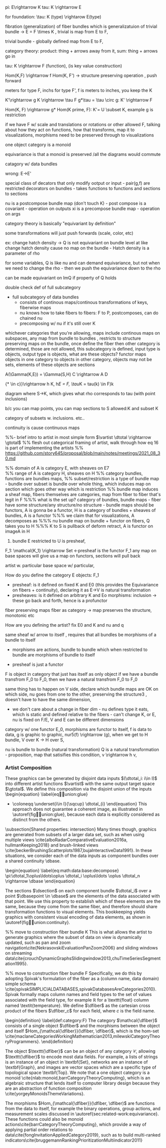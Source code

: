 pi: E\rightarrow K
tau: K \rightarrow E

for foundation:
\tau: K (type) \rightarow E(type)

fibration (generalization) of fiber bundles which is generalizatuion of trivial bundle -> E = F \times K , trivial is map from E to F, 

trivial bundle - globally defined map from E to F, 

category theory: product: thing + arrows away from it, sum: thing + arrows go in 

tau: K \rightarrow F (function), (is key value construction)


Hom(K,F) \rightarrow f Hom(K, F') -> structure preserving operation , push forward

meters for type F, inchs for type F', f is meters to inches, you keep the K

K'\rightarrow g K \rightarrow \tau F
g*\tau = \tau \circ g: K' \rightarrow F

Hom(K, F) \rightarrow g* Hom(K prime, F): K'= U \subset K, example g is restriction

if we have F w/ scale and translations or rotations or other allowed F, talking about how they act on functions, how that transforms, map it to visualizations, 
morphisms need to be preserved through to visualizations

one object category is a monoid

equivariance is that a monoid is preserved /all the diagrams would commute 

catagory w/ data bundles 

wrong: E->E'

special class of decators that only modify ootput or input
    - pair(g,f) are restricted decorators on bundles
    - takes functions to functions and sections to sections

nu is a postcompose bundle map (don't touch K)
    - post compose is a covariant
    - operation on outputs
xi is a precompose bundle map
    - operation on args

category theory is basically "equivariant by definition"


some transformations will just push forwards (scale, color, etc)

ex: change hatch density -> Q is not equivariant on bundle level at like change hatch density cause no map on the bundle - Hatch density is a parameter of rho

for some variables, Q is like nu and can demand equivariance, but not when we need to change the rho - then we push the equivariance down to the rho

can be made equivariant on ImQ if property of Q holds

double check def of full subcategory
- full subcategory of data bundles
  - consists of continous maps/continous transformations of keys, fiberwise maps
  - nu knows how to take fibers to fibers: F to P, postcomposes, can do chained nu
  - precomposing w/ nu if it's still over K


whichever categories that you're allowing, maps include continous maps on subspaces, any map from bundle to bundles , restricts to structure preserving maps on the bundle, once define the fiber then other category is determined, those are not allowed, this subcategory is defined, input type is objects, output type is objects, what are these objects? 
functor maps objects in one category to objects in other category, objects may not be sets, elements of these objects are sections

A(\Gamma(K,E)) = \Gamma(S,H)
C \rightarrow A D

{* \in c}}\rightarrow h K, h*E = F, \tau*K = tau(k)  \in F)k

diagram where S->K, which gives what rho corresponds to tau (with point inclusions)

b/c you can map points, you can map sections to S
allowed:K and subset K

category of subsets w. inclusions. etc..

continuity is cause continuous maps

%%- brief intro to artist in most simple form $\vartist \dtotal \rightarrow \gtotal$ 
%% flesh out categorical framing of artist, walk through how eq 16 is part of implementing the artists
%% https://github.com/story645/proposal/blob/main/notes/meetings/2021_08_30.md

%% domain of A is category E, with sheaves on E7   
%% range of A is category H, sheaves on H
%% category bundles, functions are bundles maps, 
%% subset/restriction is a type of bundle map - bundle over subset is bundle over whole thing, which induces map on section which goes other way which is restriction
%% bundle map induces a sheaf map, fibers themselves are categories, map from fiber to fiber that's legit in F
%%% what is the set up? category of bundles, bundle maps - fiber have some structure/any structure/no structure - bundle maps should be functors, A is gonna be a functor, H is a category of bundles + sheaves of bundles, A is a functor
%%% we claim that for visualizations, A decomposes as 
%%% nu bundle map on bundle + functor on fibers, Q takes you to H
%%% K to S is pullback of deform retract, A is functor on imageA in H


1) bundle E restricted to U is presheaf, 

F_1: \mathcal{K_1} \rightarrow Set <-presheaf is the functor F_1
any map on base spaces will give us a map on functors, sections will pull back

artist w. particular base space w/ particular, 

How do you define the category E
objects: F_1 
  - presheaf: is it defined on fixed K and E0 (this provides the Equivariance on fibers + continuity), declaring it as E->V is natural transformation
  - presheaves: is it defined on arbitrary K and Eo
morphisms: inclusion -> these go back and forth, hence is a profunctor

fiber preserving maps 
fiber as category -> map preserves the structure, monotonic etc

How are you defining the artist? fix E0 and K and nu and q

same sheaf w/ arrow to itself , requires that all bundles be morphisms of a bundle to itself
  - morphisms are actions, bundle to bundle which when restricted to bundle are morphisms of bundle to itself 

- presheaf is just a functor

F is object in category that just has itself as only object 
if we have a bundle transfrom F_0 to F_0, then we have a natural transfrom F_0 to F_0

same thing has to happen on V side, declare which bundle maps are OK on which side, nu goes from one to the other, preserving the structure3 , doesn't have to have the same dimension,
- we don't care about a change in fiber dim - nu defines type it eats, which is static and defined relative to the fibers - can't change K, or E, nu is fixed on F/E, V and E can be different dimensions

category w/ one functor E_0, morphisms are functor to itself, f is data to data, g is graphic to graphic, nur5(f) \rightarrow (g), when we get to H bundle, 
V over K -> H over S, 

nu is bundle to bundle (natural transformation)
Q is a natural transformation - proposition, map that satisifies this condition, v \rightarrow h v, 

### Artist Composition
These graphics can be generated by disjoint data inputs  $(\dtotal_i: i\in I)$ into different artist functions $\vartist$ with the same output target space $\gtotal$. We define this composition via the disjoint union of the inputs 
\begin{equation}
  \label{eq:artist:union:glue}
+ \coloneqq \underset{i\in I}{\sqcup} \dtotal_{i}
\end{equation}
This approach does not guarantee a coherent image, as illustrated in \autoref{fig:artist:union:glue}, because each data is explicitly considered as distinct from the others. 

\subsection{Shared properties: intersection}
Many times though, graphics are generated from subsets of a larger data set, such as when using multiple views \cite{alboRadarComparativeEvaluation2016a, hullmanKeeping2018} and brush-linked views \cite{beckerBrushingScatterplots1987,bujaInteractiveData1991}. In these situations, we consider each of the data inputs as component bundles over a shared continuity \dbase. 

\begin{equation}
  \label{eq:math:data:base:decompose}
  \pi:\dtotal_1\oplus\ldots\oplus \dtotal_i \oplus\ldots \oplus \dtotal_n \rightarrow \dbase
\end{equation}

The sections $\dsection$ on each component bundle $\dtotal_i$ over a point $\dbasepoint \in \dbase$ are the elements of the data associated with that point. We use this property to establish which of these elements are the same, because they come from the same fiber, and therefore should share transformation functions to visual elements. This bookkeeping yields graphics with consistent visual encoding of data elements, as shown in \autoref{fig:artist:union:continuity}. 




%% move to construction fiber bundle K
This is what allows the artist to generate graphics where the subset of data on view is dynamically updated, such as pan and zoom navigation\cite{NekrasovskiEvaluationPanZoom2006} and sliding windows on streaming data\cite{crouchDynamicGraphsSlidingwindow2013,chuTimeSeriesSegmentation1995}. 


%% move to construction fiber bundle F
Specifically, we do this by adopting Spivak's formulation of the fiber as a (column name, data domain) simple schema \cite{spivakSIMPLICIALDATABASES,spivakDatabasesAreCategories2010}. Spivak formally maps column names and field types to the set of values associated with the field type, for example $\mathbb{R}$ for a \texttt{float} column named \textit{temperature}. We define $\dfiber$ as  the cartesian cross product of the fibers $\dfiber_c$ for each field, where $c$ is the field name.  

\begin{definition} 
  \label{def:category:F} 
  The category $\mathcal{\dfiber}$ consists of a single object $\dfiber$ and the morphisms between the object and itself $Hom_{\mathcal{\dfiber}}(\dfiber, \dfiber)$, which is the hom-set \cite{maclaneCategoriesWorkingMathematician2013,milewskiCategoryTheoryProgrammers}.
\end{definition}

The object $\texttt{\dfiber}$ can be an object of any category $\mathcal{C}$, allowing $\texttt{\dfiber}$ to encode most data fields. For example, a lists of strings is an instance of an object in \textbf{Set}, networks are an instance of \textbf{Graph}, and images are vector spaces which are a specific type of topological space \textbf{Top}. We note that a one object category is a monoid \cite{nlab:monoid,barrCategoryTheoryComputing}, which is an algebraic structure that lends itself to computer library design because they are an abstraction of function composition \cite{yorgeyMonoidsThemeVariations}. 

The morphisms $Hom_{\mathcal{\dfiber}}(\dfiber, \dfiber)$ are functions from the data to itself, for example the binary operations, group actions, and measurement scales discussed in \autoref{sec:related-work:equivariance}. These functions could also be monoid actions\cite{barrCategoryTheoryComputing}, which provide a way of applying partial order relations to data\cite{fongInvitationAppliedCategory2019}, such as to build multi-ranked indicators\cite{bruggemannRankingPrioritizationMultiindicator2011}
